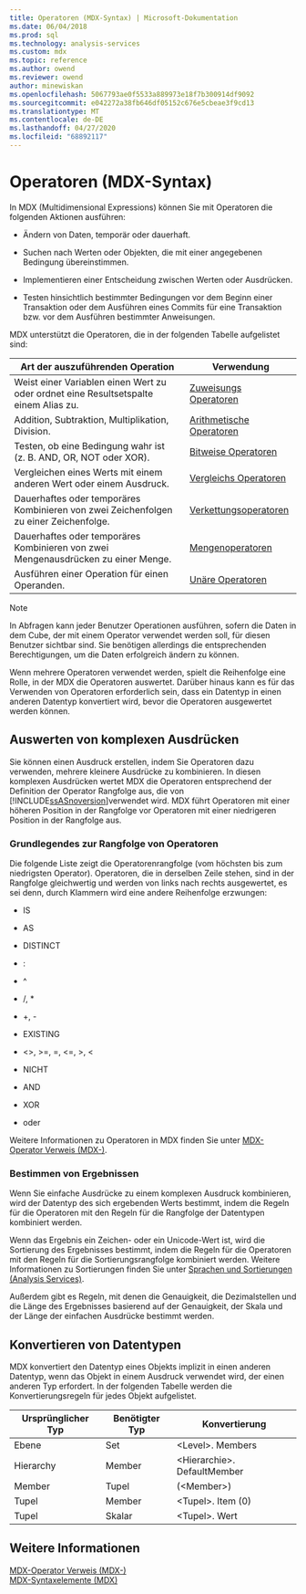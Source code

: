 ```yaml
---
title: Operatoren (MDX-Syntax) | Microsoft-Dokumentation
ms.date: 06/04/2018
ms.prod: sql
ms.technology: analysis-services
ms.custom: mdx
ms.topic: reference
ms.author: owend
ms.reviewer: owend
author: minewiskan
ms.openlocfilehash: 5067793ae0f5533a889973e18f7b300914df9092
ms.sourcegitcommit: e042272a38fb646df05152c676e5cbeae3f9cd13
ms.translationtype: MT
ms.contentlocale: de-DE
ms.lasthandoff: 04/27/2020
ms.locfileid: "68892117"
---
```

# <a name="operators-mdx-syntax"></a>Operatoren (MDX-Syntax)


  In MDX (Multidimensional Expressions) können Sie mit Operatoren die folgenden Aktionen ausführen:  
  
-   Ändern von Daten, temporär oder dauerhaft.  
  
-   Suchen nach Werten oder Objekten, die mit einer angegebenen Bedingung übereinstimmen.  
  
-   Implementieren einer Entscheidung zwischen Werten oder Ausdrücken.  
  
-   Testen hinsichtlich bestimmter Bedingungen vor dem Beginn einer Transaktion oder dem Ausführen eines Commits für eine Transaktion bzw. vor dem Ausführen bestimmter Anweisungen.  
  
 MDX unterstützt die Operatoren, die in der folgenden Tabelle aufgelistet sind:  
  
|Art der auszuführenden Operation|Verwendung|  
|---------------------------------------|---------|  
|Weist einer Variablen einen Wert zu oder ordnet eine Resultsetspalte einem Alias zu.|[Zuweisungs Operatoren](../mdx/assignment-operators.md)|  
|Addition, Subtraktion, Multiplikation, Division.|[Arithmetische Operatoren](../mdx/arithmetic-operators.md)|  
|Testen, ob eine Bedingung wahr ist (z. B. AND, OR, NOT oder XOR).|[Bitweise Operatoren](../mdx/bitwise-operators.md)|  
|Vergleichen eines Werts mit einem anderen Wert oder einem Ausdruck.|[Vergleichs Operatoren](../mdx/comparison-operators.md)|  
|Dauerhaftes oder temporäres Kombinieren von zwei Zeichenfolgen zu einer Zeichenfolge.|[Verkettungsoperatoren](../mdx/concatenation-operators.md)|  
|Dauerhaftes oder temporäres Kombinieren von zwei Mengenausdrücken zu einer Menge.|[Mengenoperatoren](../mdx/set-operators.md)|  
|Ausführen einer Operation für einen Operanden.|[Unäre Operatoren](../mdx/unary-operators.md)|  
  
> [!NOTE]  
>  In Abfragen kann jeder Benutzer Operationen ausführen, sofern die Daten in dem Cube, der mit einem Operator verwendet werden soll, für diesen Benutzer sichtbar sind. Sie benötigen allerdings die entsprechenden Berechtigungen, um die Daten erfolgreich ändern zu können.  
  
 Wenn mehrere Operatoren verwendet werden, spielt die Reihenfolge eine Rolle, in der MDX die Operatoren auswertet. Darüber hinaus kann es für das Verwenden von Operatoren erforderlich sein, dass ein Datentyp in einen anderen Datentyp konvertiert wird, bevor die Operatoren ausgewertet werden können.  
  
## <a name="evaluating-complex-expressions"></a>Auswerten von komplexen Ausdrücken  
 Sie können einen Ausdruck erstellen, indem Sie Operatoren dazu verwenden, mehrere kleinere Ausdrücke zu kombinieren. In diesen komplexen Ausdrücken wertet MDX die Operatoren entsprechend der Definition der Operator Rangfolge aus, die von [!INCLUDE[ssASnoversion](../includes/ssasnoversion-md.md)]verwendet wird. MDX führt Operatoren mit einer höheren Position in der Rangfolge vor Operatoren mit einer niedrigeren Position in der Rangfolge aus.  
  
### <a name="understanding-operator-precedence"></a>Grundlegendes zur Rangfolge von Operatoren  
 Die folgende Liste zeigt die Operatorenrangfolge (vom höchsten bis zum niedrigsten Operator). Operatoren, die in derselben Zeile stehen, sind in der Rangfolge gleichwertig und werden von links nach rechts ausgewertet, es sei denn, durch Klammern wird eine andere Reihenfolge erzwungen:  
  
-   IS  
  
-   AS  
  
-   DISTINCT  
  
-   :  
  
-   ^  
  
-   /, *  
  
-   +, -  
  
-   EXISTING  
  
-   <>, >=, =, \<=, >, <  
  
-   NICHT  
  
-   AND  
  
-   XOR  
  
-   oder  
  
 Weitere Informationen zu Operatoren in MDX finden Sie unter [MDX-Operator Verweis &#40;MDX-&#41;](../mdx/mdx-operator-reference-mdx.md).  
  
### <a name="determining-results"></a>Bestimmen von Ergebnissen  
 Wenn Sie einfache Ausdrücke zu einem komplexen Ausdruck kombinieren, wird der Datentyp des sich ergebenden Werts bestimmt, indem die Regeln für die Operatoren mit den Regeln für die Rangfolge der Datentypen kombiniert werden.  
  
 Wenn das Ergebnis ein Zeichen- oder ein Unicode-Wert ist, wird die Sortierung des Ergebnisses bestimmt, indem die Regeln für die Operatoren mit den Regeln für die Sortierungsrangfolge kombiniert werden. Weitere Informationen zu Sortierungen finden Sie unter [Sprachen und Sortierungen &#40;Analysis Services&#41;](https://docs.microsoft.com/analysis-services/languages-and-collations-analysis-services).  
  
 Außerdem gibt es Regeln, mit denen die Genauigkeit, die Dezimalstellen und die Länge des Ergebnisses basierend auf der Genauigkeit, der Skala und der Länge der einfachen Ausdrücke bestimmt werden.  
  
## <a name="converting-data-types"></a>Konvertieren von Datentypen  
 MDX konvertiert den Datentyp eines Objekts implizit in einen anderen Datentyp, wenn das Objekt in einem Ausdruck verwendet wird, der einen anderen Typ erfordert. In der folgenden Tabelle werden die Konvertierungsregeln für jedes Objekt aufgelistet.  
  
|Ursprünglicher Typ|Benötigter Typ|Konvertierung|  
|-------------------|-----------------|----------------|  
|Ebene|Set|\<Level>. Members|  
|Hierarchy|Member|\<Hierarchie>. DefaultMember|  
|Member|Tupel|(\<Member>)|  
|Tupel|Member|\<Tupel>. Item (0)|  
|Tupel|Skalar|\<Tupel>. Wert|  
  
## <a name="see-also"></a>Weitere Informationen  
 [MDX-Operator Verweis &#40;MDX-&#41;](../mdx/mdx-operator-reference-mdx.md)   
 [MDX-Syntaxelemente &#40;MDX&#41;](../mdx/mdx-syntax-elements-mdx.md)  
  
  
